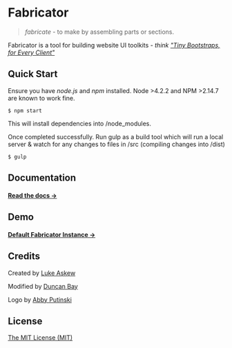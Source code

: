 # Fabricator

> _fabricate_ - to make by assembling parts or sections.

Fabricator is a tool for building website UI toolkits - _think ["Tiny Bootstraps, for Every Client"](http://daverupert.com/2013/04/responsive-deliverables/#tiny-bootstraps-for-every-client)_

## Quick Start

Ensure you have *node.js* and *npm* installed. Node >4.2.2 and NPM >2.14.7 are known to work fine.

```shell
$ npm start
```

This will install dependencies into /node_modules. 

Once completed successfully. Run gulp as a build tool which will run a local server & watch for any changes to files in /src (compiling changes into /dist)

```shell
$ gulp 
```

## Documentation

#### [Read the docs →](http://fbrctr.github.io/docs)

## Demo

#### [Default Fabricator Instance →](http://fbrctr.github.io/demo)

## Credits

Created by [Luke Askew](http://twitter.com/lukeaskew)

Modified by [Duncan Bay](http://twitter.com/djtbay)

Logo by [Abby Putinski](https://abbyputinski.com/)

## License

[The MIT License (MIT)](http://opensource.org/licenses/mit-license.php)
